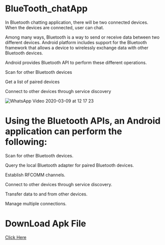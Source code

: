 # BlueTooth_chatApp
In Bluetooth chatting application, there will be two connected devices. When the devices are connected, user can chat.

Among many ways, Bluetooth is a way to send or receive data between two different devices. Android platform includes support for the Bluetooth framework that allows a device to wirelessly exchange data with other Bluetooth devices.

Android provides Bluetooth API to perform these different operations.

Scan for other Bluetooth devices

Get a list of paired devices

Connect to other devices through service discovery

![WhatsApp Video 2020-03-09 at 12 17 23](https://user-images.githubusercontent.com/47496177/83395237-8e7d4980-a417-11ea-9259-eff0e96f5736.gif)

# Using the Bluetooth APIs, an Android application can perform the following:

Scan for other Bluetooth devices.

Query the local Bluetooth adapter for paired Bluetooth devices.

Establish RFCOMM channels.

Connect to other devices through service discovery.

Transfer data to and from other devices.

Manage multiple connections.

# DownLoad Apk File

 [Click Here](https://drive.google.com/file/d/13bStxsytIDIbwsN--tuIYmV1ReR8mMrP/view?usp=sharing)

